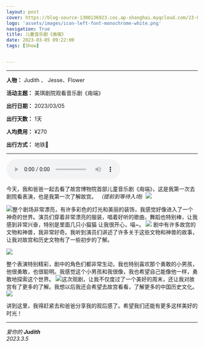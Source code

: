 ```yaml
---
layout: post
cover: https://blog-source-1300136923.cos.ap-shanghai.myqcloud.com/23-03-luduan/63d8d975e4b05e2c130657581.jpg
logo: 'assets/images/icon-left-font-monochrome-white.png'
navigation: True
title: 儿童音乐剧《甪端》
date: 2023-03-05 09:22:00
tags: [Show]


---
```


-----------------

**人物：** Judith 、 Jesse、Flower

**活动主题：** 美琪剧院观看音乐剧《甪端》

**出行日期：** 2023/03/05

**出行天数：** 1天

**人均费用：** ¥270

**出行方式：** 地铁🚄


-----------------

<audio src="https://blog-source-1300136923.cos.ap-shanghai.myqcloud.com/20-04-rape-flower/you-cai-hua-kai.mp3" controls="controls">
Your browser does not support the audio element.
</audio>


​		今天，我和爸爸一起去看了故宫博物院首部儿童音乐剧《甪端》，这是我第一次去剧院看表演，也是我第一次了解故宫。
*（提前到等待入场)*
​	![](https://blog-source-1300136923.cos.ap-shanghai.myqcloud.com/23-03-luduan/IMG_6826.jpg)

![](https://blog-source-1300136923.cos.ap-shanghai.myqcloud.com/23-03-luduan/IMG_6838.jpg)
​		整个剧场非常漂亮，有许多彩色的灯光和美丽的装饰，我感觉好像进入了一个神奇的世界。演员们穿着非常漂亮的服装，唱着好听的歌曲，舞蹈也特别棒，让我感到非常兴奋，特别是里面几只小猫猫 让我很开心，喵~。
	![](https://blog-source-1300136923.cos.ap-shanghai.myqcloud.com/23-03-luduan/IMG_6844.jpg)
剧中有许多故宫的文物和神兽，我非常好奇。我听到演员们讲述了许多关于这些文物和神兽的故事，让我对故宫和历史文物有了一些初步的了解。

![](https://blog-source-1300136923.cos.ap-shanghai.myqcloud.com/23-03-luduan/63d8dd93e4b05e2c130658551.jpeg)

​		整个表演特别精彩，剧中的角色们都非常生动，我也特别喜欢那个勇敢的小男孩，他很勇敢，也很聪明。我感觉这个小男孩和我很像，我也希望自己能像他一样，勇敢地探索这个世界。
![](https://blog-source-1300136923.cos.ap-shanghai.myqcloud.com/23-03-luduan/IMG_6830.jpg)
​		这次观剧，让我不仅度过了一个美好的周末，还让我对故宫有了更多的了解。我想以后我还会希望去故宫看看，了解更多的中国历史文化。
![](https://blog-source-1300136923.cos.ap-shanghai.myqcloud.com/23-03-luduan/IMG_6859.jpg)

讲到这里，我得赶紧去和爸爸分享我的观后感了。希望我们还能有更多这样美好的时光！

------------
*爱你的  **Judith***    
*2023.3.5*